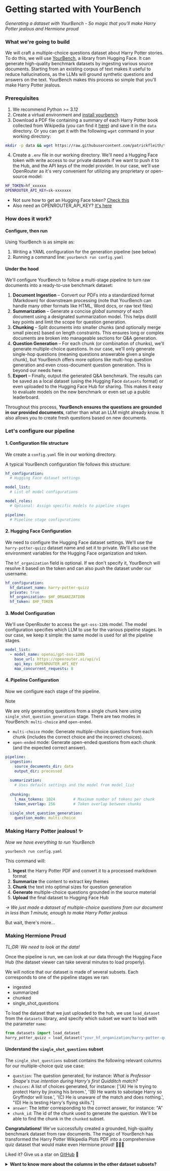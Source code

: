 # Getting started with YourBench

_Generating a dataset with YourBench - So magic that you'll make Harry Potter jealous and Hermione proud_

### What we're going to build

We will craft a multiple-choice questions dataset about Harry Potter stories.
To do this, we will use [YourBench](https://github.com/huggingface/yourbench), a library from Hugging Face. It can generate high-quality benchmark datasets by ingesting various source documents. Starting from an existing corpus of text makes it useful to reduce hallucinations, as the LLMs will ground synthetic questions and answers on the text. YourBench makes this process so simple that you'll make Harry Potter jealous.

### Prerequisites

1. We recommend Python >= 3.12
2. Create a virtual environment and [install yourbench](https://github.com/huggingface/yourbench?tab=readme-ov-file#installation)
3. Download a PDF file containing a summary of each Harry Potter book collected from Wikipedia (you can find it [here](https://raw.githubusercontent.com/patrickfleith/test-files/main/Harry_Potter_Wikipedia_Plots.pdf)) and save it in the `data` directory. Or you can get it with the following `wget` command in your working directory:
  ```bash
  mkdir -p data && wget https://raw.githubusercontent.com/patrickfleith/test-files/main/Harry_Potter_Wikipedia_Plots.pdf -O data/Harry_Potter_Wikipedia_Plots.pdf
  ``` 
4. Create a `.env` file in our working directory. We'll need a Hugging Face token with write access to our private datasets if we want to push it to the Hub, and the API keys of the model provider. In our case, we'll use OpenRouter as it's very convenient for utilizing any proprietary or open-source model:
  ```bash
  HF_TOKEN=hf_xxxxxx
  OPENROUTER_API_KEY=sk-xxxxxxx
  ```
  
- Not sure how to get an Hugging Face token? [Check this](https://huggingface.co/docs/hub/en/security-tokens)
- Also need an OPENROUTER_API_KEY? [It's here](https://openrouter.ai/settings/keys)

### How does it work?

#### Configure, then run

Using YourBench is as simple as:

1. Writing a YAML configuration for the generation pipeline (see below)
2. Running a command line: `yourbench run config.yaml`

#### Under the hood

We'll configure YourBench to follow a multi-stage pipeline to turn raw documents into a ready-to-use benchmark dataset:

1. **Document Ingestion** – Convert our PDFs into a standardized format (Markdown) for downstream processing (note that YourBench can handle many other formats like HTML, Word docs, or raw text files)
2. **Summarization** – Generate a concise *global summary* of each document using a designated summarization model. This helps distill key points and limit the scope for question generation.
3. **Chunking** – Split documents into smaller chunks (and optionally merge small pieces) based on length constraints. This ensures long or complex documents are broken into manageable sections for Q\&A generation.
4. **Question Generation** – For each chunk (or combination of chunks), we'll generate multiple-choice questions. In our case, we'll only generate single-hop questions (meaning questions answerable given a single chunk), but YourBench offers more options like multi-hop question generation and even cross-document question generation. This is beyond our needs here.
5. **Export** – Finally, output the generated Q\&A benchmark. The results can be saved as a local dataset (using the Hugging Face `datasets` format) or even uploaded to the Hugging Face Hub for sharing. This makes it easy to evaluate models on the new benchmark or even set up a public leaderboard.

Throughout this process, **YourBench ensures the questions are grounded in our provided documents**, rather than what an LLM might already know. It also allows you to create fresh questions based on new documents.

### Let's configure our pipeline

#### 1. Configuration file structure

We create a `config.yaml` file in our working directory.

A typical YourBench configuration file follows this structure:

```yaml
hf_configuration:
  # Hugging Face dataset settings

model_list:
  # List of model configurations

model_roles:
  # Optional: Assign specific models to pipeline stages

pipeline:
  # Pipeline stage configurations
```

#### 2. Hugging Face Configuration

We need to configure the Hugging Face dataset settings. We'll use the `harry-potter-quizz` dataset name and set it to private. We'll also use the environment variables for the Hugging Face organization and token.

The `hf_organization` field is optional. If we don't specify it, YourBench will resolve it based on the token and can also push the dataset under our username.

```yaml
hf_configuration:
  hf_dataset_name: harry-potter-quizz
  private: true
  hf_organization: $HF_ORGANIZATION
  hf_token: $HF_TOKEN
```

#### 3. Model Configuration

We'll use OpenRouter to access the `gpt-oss-120b` model. The model configuration specifies which LLM to use for the various pipeline stages. In our case, we keep it simple: the same model is used for all the pipeline stages.

```yaml
model_list:
  - model_name: openai/gpt-oss-120b
    base_url: https://openrouter.ai/api/v1
    api_key: $OPENROUTER_API_KEY
    max_concurrent_requests: 8
```

#### 4. Pipeline Configuration

Now we configure each stage of the pipeline.

> [!NOTE]
> We are only generating questions from a single chunk here using `single_shot_question_generation` stage. There are two modes in YourBench: `multi-choice` and `open-ended`.
> - `multi-choice` mode: Generate multiple-choice questions from each chunk (includes the correct choice and the incorrect choices).
> - `open-ended` mode: Generate open-ended questions from each chunk (and the expected correct answer).

```yaml
pipeline:
  ingestion:
    source_documents_dir: data
    output_dir: processed
  
  summarization:
    # Uses default settings and the model from model_list
  
  chunking:
    l_max_tokens: 1024        # Maximum number of tokens per chunk
    token_overlap: 256        # Token overlap between chunks
  
  single_shot_question_generation:
    question_mode: multi-choice
```


### Making Harry Potter jealous! ✨

*Now we have everything to run YourBench*

```bash
yourbench run config.yaml
```

This command will:

1. **Ingest** the Harry Potter PDF and convert it to a processed markdown format
2. **Summarize** the content to extract key themes
3. **Chunk** the text into optimal sizes for question generation
4. **Generate** multiple-choice questions grounded in the source material
5. **Upload** the final dataset to Hugging Face Hub 

*→ We just made a dataset of multiple-choice questions from our document in less than 1 minute, enough to make Harry Potter jealous*

But wait, there's more...

### Making Hermione Proud

*TL;DR: We need to look at the data!*

Once the pipeline is run, we can look at our data through the Hugging Face Hub (the dataset viewer can take several minutes to load properly).

We will notice that our dataset is made of several subsets. Each corresponds to one of the pipeline stages we ran:
- ingested
- summarized
- chunked
- single_shot_questions

To load the dataset that we just uploaded to the hub, we use `load_dataset` from the `datasets` library, and specify which subset we want to load with the parameter `name`:

```python
from datasets import load_dataset
harry_potter_quizz = load_dataset("your_hf_organization/harry-potter-quizz", name='single_shot_questions')
```

#### Understand the `single_shot_questions` subset

The `single_shot_questions` subset contains the following relevant columns for our multiple-choice quiz use case:

- `question`: The question generated, for instance: *What is Professor Snape's true intention during Harry's first Quidditch match?*
- `choices`: A list of choices generated, for instance: ['(A) He is trying to protect Harry by jinxing his broom.', '(B) He wants to sabotage Harry so Gryffindor will lose.', '(C) He is unaware of the match and does nothing.', "(D) He is testing Harry's flying skills."] 
- `answer`: The letter corresponding to the correct answer, for instance: "A"
- `chunk_id`: The id of the chunk used to generate the question. We'll be able to find the chunk in the `chunked` subset.

**Congratulations!** We've successfully created a grounded, high-quality benchmark dataset from raw documents. The magic of YourBench has transformed the Harry Potter Wikipedia Plots PDF into a comprehensive quiz dataset that would make even Hermione proud! 🧙‍♀️✨

Liked it? Give us a star on [GitHub](https://github.com/huggingface/yourbench) 🌟

<details>
<summary><strong>Want to know more about the columns in the other dataset subsets?</strong></summary>

#### Understand the `ingested` subset

The ingested dataset contains the following columns:
- `document_id`: A unique identifier for each file we ingested
- `document_filename`: The name of the file
- `document_text`: The whole text content parsed from the file
- `document_metadata`: Metadata about the file such as the file size.

If we ingested from 1 document, there is just one row.

#### Understand the `summarized` subset

The summarized dataset contains the same columns as the `ingested` dataset, plus the following:
- `document_summary`: An LLM-generated summary of the document
- `summarization_model`: The model used to generate the summary

If we ingested from 1 document, there is just one row.

#### Understand the `chunked` subset

The ingested document is split into chunks of 1024 tokens with an overlap of 256 tokens. 
The number of rows is still equal to the number of ingested documents. This is because each row contains again all of the above mentioned (document_id, document_filename, document_text, document_metadata, document_summary, summarization_model). 

**All the chunks for that document are stored in that row in the `chunks` column**. In addition each row["chunks"] is a dictionary with:
- `chunk_id`: The ID of the chunk. This ID reuses the document_id and increments a suffix to make it unique. The first chunk has chunk_id of document_id_0, the second chunk has chunk_id of document_id_1, and so on.
- `chunk_text`: The actual text content of the chunk, which is used to generate synthetic questions and answer pairs.

**Multi-hop chunks**
- `multihop_chunks`: these are combinations of chunks for multi-hop question generation pipelines (although not used in this example). This is a dictionary with the following keys:
    - `chunk_ids`: A list of chunk IDs
    - `chunks_text`: A list of the chunk texts

</details>
